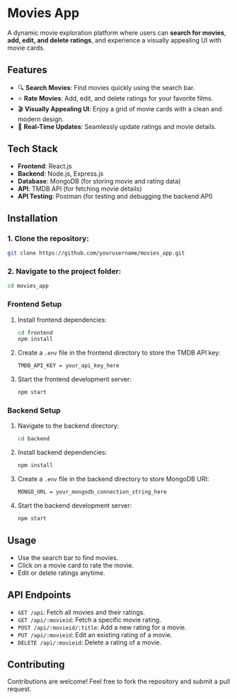 # Movies App

A dynamic movie exploration platform where users can **search for movies**, **add, edit, and delete ratings**, and experience a visually appealing UI with movie cards.

## Features
- 🔍 **Search Movies**: Find movies quickly using the search bar.
- ⭐ **Rate Movies**: Add, edit, and delete ratings for your favorite films.
- 🎬 **Visually Appealing UI**: Enjoy a grid of movie cards with a clean and modern design.
- 🔄 **Real-Time Updates**: Seamlessly update ratings and movie details.

## Tech Stack
- **Frontend**: React.js
- **Backend**: Node.js, Express.js
- **Database**: MongoDB (for storing movie and rating data)
- **API**: TMDB API (for fetching movie details)
- **API Testing**: Postman (for testing and debugging the backend API)

## Installation

### 1. Clone the repository:
   ```sh
   git clone https://github.com/yourusername/movies_app.git
   ```

### 2. Navigate to the project folder:
   ```sh
   cd movies_app
   ```

### Frontend Setup

1. Install frontend dependencies:
   ```sh
   cd frontend
   npm install
   ```

2. Create a `.env` file in the frontend directory to store the TMDB API key:
   ```txt
   TMDB_API_KEY = your_api_key_here
   ```

3. Start the frontend development server:
   ```sh
   npm start
   ```

### Backend Setup

1. Navigate to the backend directory:
   ```sh
   cd backend
   ```

2. Install backend dependencies:
   ```sh
   npm install
   ```

3. Create a `.env` file in the backend directory to store MongoDB URI:
   ```txt
   MONGO_URL = your_mongodb_connection_string_here
   ```

4. Start the backend development server:
   ```sh
   npm start
   ```

## Usage
- Use the search bar to find movies.
- Click on a movie card to rate the movie.
- Edit or delete ratings anytime.

## API Endpoints
- `GET /api`: Fetch all movies and their ratings.
- `GET /api/:movieid`: Fetch a specific movie rating.
- `POST /api/:movieid/:title`: Add a new rating for a movie.
- `PUT /api/:movieid`: Edit an existing rating of a movie.
- `DELETE /api/:movieid`: Delete a rating of a movie.

## Contributing
Contributions are welcome! Feel free to fork the repository and submit a pull request.
